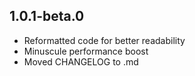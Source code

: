 ## 1.0.1-beta.0

* Reformatted code for better readability
* Minuscule performance boost
* Moved CHANGELOG to .md

